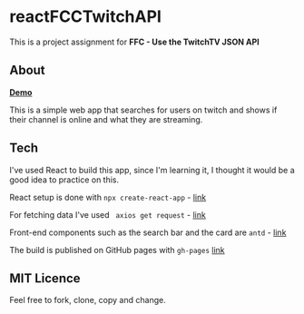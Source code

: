 # reactFCCTwitchAPI

This is a project assignment for **FFC - Use the TwitchTV JSON API**

## About

[**Demo**](https://maxdyy.github.io/reactFCCTwitchAPI/)

This is a simple web app that searches for users on twitch and shows if their channel is online and what they are streaming.

## Tech

I've used React to build this app, since I'm learning it, I thought it would be a good idea to practice on this.

React setup is done with ``` npx create-react-app ``` - [link](https://github.com/facebook/create-react-app)

For fetching data I've used ``` axios get request``` - [link](https://github.com/axios/axios)

Front-end components such as the search bar and the card are ```antd``` - [link](https://ant.design/)

The build is published on GitHub pages with ```gh-pages``` [link](https://github.com/tschaub/gh-pages)

## MIT Licence

Feel free to fork, clone, copy and change.
